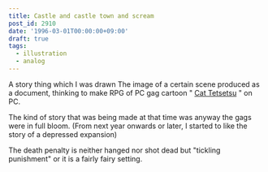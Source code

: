 ```yaml
---
title: Castle and castle town and scream
post_id: 2910
date: '1996-03-01T00:00:00+09:00'
draft: true
tags:
  - illustration
  - analog
---
```


A story thing which I was drawn The image of a certain scene produced as a document, thinking to make RPG of PC gag cartoon " [Cat Tetsetsu](https://danmaq.com/cats_story) " on PC.

The kind of story that was being made at that time was anyway the gags were in full bloom. (From next year onwards or later, I started to like the story of a depressed expansion)

The death penalty is neither hanged nor shot dead but "tickling punishment" or it is a fairly fairy setting.
